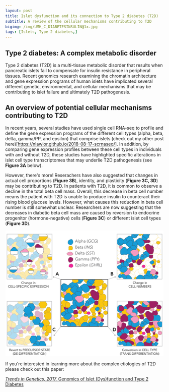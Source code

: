```yaml
---
layout: post
title: Islet dysfunction and its connection to Type 2 diabetes (T2D) 
subtitle: A review of the cellular mechanisms contributing to T2D 
bigimg: /img/UMH_C_DIABETESINSULIN@1x.jpg
tags: [Islets, Type 2 diabetes,]
---
```


## Type 2 diabetes: A complex metabolic disorder

Type 2 diabetes (T2D) is a multi-tissue metabolic disorder that results when pancreatic islets
fail to compensate for insulin resistance in peripheral tissues. Recent genomics research examining 
the chromatin architecture and gene expression programs of human islets have implicated several different
genetic, environmental, and cellular mechanisms that may be contributing to islet failure and ultimately T2D pathogenesis.

## An overview of potential cellular mechanisms contributing to T2D

In recent years, several studies have used single cell RNA-seq to profile and define the gene expression programs of the different
cell types (alpha, beta, delta, gamma/PP, and epsilon) that comprise islets (check out my other post here)[https://nlawlor.github.io/2018-08-17-scrnaseq/].
In addition, by comparing gene expression profiles between these cell types in individuals with and without T2D, these studies
have highlighted specific alterations in islet cell type transcriptomes that may underlie 
T2D pathogenesis (see **Figure 3A** below). 

However, there's more! Reserachers have also suggested that changes in actual cell proportions (**Figure 3B**),
identity, and plasticity (**Figure 3C, 3D**) may be contributing to T2D. In patients with T2D, it is common to observe
a decline in the total beta cell mass. Overall, this decrease in beta cell number means the patient with T2D is unable
to produce insulin to counteract their rising blood glucose levels.
However, what causes this reduction in beta cell number is still somewhat unclear.
Researchers are now suggesting that the decreases in diabetic beta cell mass
are caused by reversion to endocrine progenitor (hormone-negative) cells (**Figure 3C**)
or different islet cell types (**Figure 3D**). 

![](/img/Lawlor_T2D_Review_Figure_3.png)

If you're interested in learning more about the complex etiologies of T2D please check out this paper:

[*Trends in Genetics, 2017.* Genomics of Islet (Dys)function and Type 2 Diabetes](https://www.ncbi.nlm.nih.gov/pubmed/28245910)

